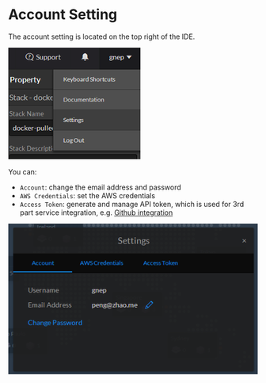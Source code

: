 # Account Setting

The account setting is located on the top right of the IDE.

![](https://raw.githubusercontent.com/MadeiraCloud/docs-image/master/ide_account_setting.png)<br />

You can:
- `Account`: change the email address and password
- `AWS Credentials`: set the AWS credentials
- `Access Token`: generate and manage API token, which is used for 3rd part service integration, e.g. [Github integration](../app_management/reload_states.md)

![](https://raw.githubusercontent.com/MadeiraCloud/docs-image/master/ide_account_account.png)<br />
